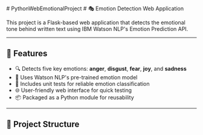 #   P y t h o n W e b E m o t i o n a l P r o j e c t 
 # 🎭 Emotion Detection Web Application

 This project is a Flask-based web application that detects the emotional tone behind written text using IBM Watson NLP's Emotion Prediction API.

 ---

 ## 🚀 Features

- 🔍 Detects five key emotions: **anger**, **disgust**, **fear**, **joy**, and **sadness**
- 🧠 Uses Watson NLP's pre-trained emotion model
- 🧪 Includes unit tests for reliable emotion classification
- 🌐 User-friendly web interface for quick testing
- 📦 Packaged as a Python module for reusability

---

## 📁 Project Structure

 
